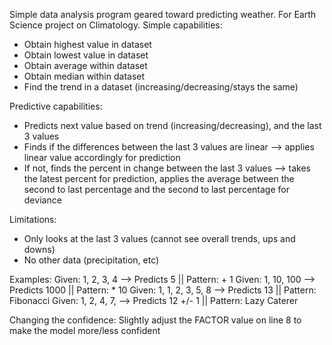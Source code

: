 Simple data analysis program geared toward predicting weather. For Earth Science project on Climatology.
Simple capabilities:
- Obtain highest value in dataset
- Obtain lowest value in dataset
- Obtain average within dataset
- Obtain median within dataset
- Find the trend in a dataset (increasing/decreasing/stays the same)

Predictive capabilities:
- Predicts next value based on trend (increasing/decreasing), and the last 3 values
- Finds if the differences between the last 3 values are linear --> applies linear value accordingly for prediction
- If not, finds the percent in change between the last 3 values --> takes the latest percent for prediction, applies the average between the second to last percentage and the second to last percentage for deviance

Limitations:
- Only looks at the last 3 values (cannot see overall trends, ups and downs)
- No other data (precipitation, etc)

Examples:
Given: 1, 2, 3, 4 --> Predicts 5 || Pattern: + 1
Given: 1, 10, 100 --> Predicts 1000 || Pattern: * 10
Given: 1, 1, 2, 3, 5, 8 --> Predicts 13 || Pattern: Fibonacci 
Given: 1, 2, 4, 7, --> Predicts 12 +/- 1 || Pattern: Lazy Caterer

Changing the confidence:
Slightly adjust the FACTOR value on line 8 to make the model more/less confident
